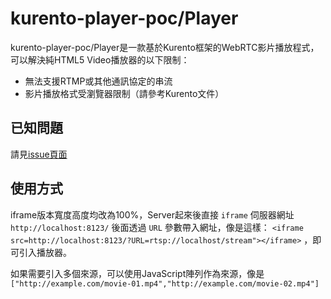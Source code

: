 # kurento-player-poc/Player
kurento-player-poc/Player是一款基於Kurento框架的WebRTC影片播放程式，可以解決純HTML5 Video播放器的以下限制：
* 無法支援RTMP或其他通訊協定的串流
* 影片播放格式受瀏覽器限制（請參考Kurento文件）

## 已知問題
請見[issue頁面](https://github.com/trunk-studio/kurento-player-poc/issues)

## 使用方式
iframe版本寬度高度均改為100%，Server起來後直接 `iframe` 伺服器網址 `http://localhost:8123/` 後面透過 `URL` 參數帶入網址，像是這樣： `<iframe src=http://localhost:8123/?URL=rtsp://localhost/stream"></iframe>` ，即可引入播放器。

如果需要引入多個來源，可以使用JavaScript陣列作為來源，像是`["http://example.com/movie-01.mp4","http://example.com/movie-02.mp4"]`
